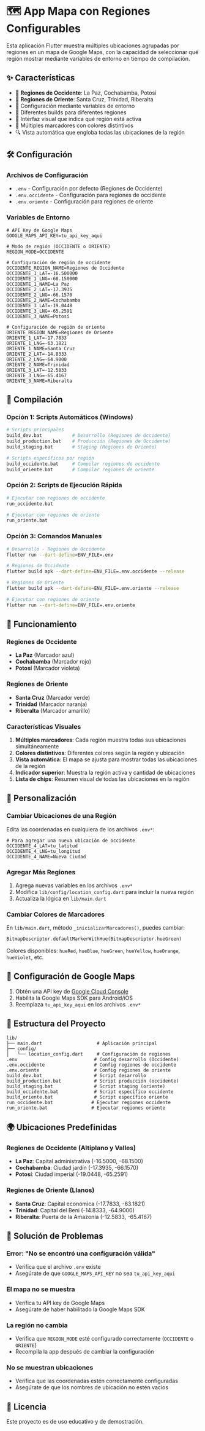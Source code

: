 # 🗺️ App Mapa con Regiones Configurables

Esta aplicación Flutter muestra múltiples ubicaciones agrupadas por regiones en un mapa de Google Maps, con la capacidad de seleccionar qué región mostrar mediante variables de entorno en tiempo de compilación.

## ✨ Características

- 🌄 **Regiones de Occidente**: La Paz, Cochabamba, Potosí
- 🌅 **Regiones de Oriente**: Santa Cruz, Trinidad, Riberalta  
- 🔧 Configuración mediante variables de entorno
- 🚀 Diferentes builds para diferentes regiones
- 🎯 Interfaz visual que indica qué región está activa
- 📍 Múltiples marcadores con colores distintivos
- 🔍 Vista automática que engloba todas las ubicaciones de la región

## 🛠️ Configuración

### Archivos de Configuración

- `.env` - Configuración por defecto (Regiones de Occidente)
- `.env.occidente` - Configuración para regiones de occidente
- `.env.oriente` - Configuración para regiones de oriente

### Variables de Entorno

```env
# API Key de Google Maps
GOOGLE_MAPS_API_KEY=tu_api_key_aqui

# Modo de región (OCCIDENTE o ORIENTE)
REGION_MODE=OCCIDENTE

# Configuración de región de occidente
OCCIDENTE_REGION_NAME=Regiones de Occidente
OCCIDENTE_1_LAT=-16.500000
OCCIDENTE_1_LNG=-68.150000
OCCIDENTE_1_NAME=La Paz
OCCIDENTE_2_LAT=-17.3935
OCCIDENTE_2_LNG=-66.1570
OCCIDENTE_2_NAME=Cochabamba
OCCIDENTE_3_LAT=-19.0448
OCCIDENTE_3_LNG=-65.2591
OCCIDENTE_3_NAME=Potosí

# Configuración de región de oriente
ORIENTE_REGION_NAME=Regiones de Oriente
ORIENTE_1_LAT=-17.7833
ORIENTE_1_LNG=-63.1821
ORIENTE_1_NAME=Santa Cruz
ORIENTE_2_LAT=-14.8333
ORIENTE_2_LNG=-64.9000
ORIENTE_2_NAME=Trinidad
ORIENTE_3_LAT=-12.5833
ORIENTE_3_LNG=-65.4167
ORIENTE_3_NAME=Riberalta
```

## 🚀 Compilación

### Opción 1: Scripts Automáticos (Windows)

```bash
# Scripts principales
build_dev.bat           # Desarrollo (Regiones de Occidente)
build_production.bat    # Producción (Regiones de Occidente)
build_staging.bat       # Staging (Regiones de Oriente)

# Scripts específicos por región  
build_occidente.bat     # Compilar regiones de occidente
build_oriente.bat       # Compilar regiones de oriente
```

### Opción 2: Scripts de Ejecución Rápida

```bash
# Ejecutar con regiones de occidente
run_occidente.bat

# Ejecutar con regiones de oriente  
run_oriente.bat
```

### Opción 3: Comandos Manuales

```bash
# Desarrollo - Regiones de Occidente
flutter run --dart-define=ENV_FILE=.env

# Regiones de Occidente
flutter build apk --dart-define=ENV_FILE=.env.occidente --release

# Regiones de Oriente
flutter build apk --dart-define=ENV_FILE=.env.oriente --release

# Ejecutar con regiones de oriente
flutter run --dart-define=ENV_FILE=.env.oriente
```

## 📱 Funcionamiento

### Regiones de Occidente
- **La Paz** (Marcador azul)
- **Cochabamba** (Marcador rojo)  
- **Potosí** (Marcador violeta)

### Regiones de Oriente
- **Santa Cruz** (Marcador verde)
- **Trinidad** (Marcador naranja)
- **Riberalta** (Marcador amarillo)

### Características Visuales
1. **Múltiples marcadores**: Cada región muestra todas sus ubicaciones simultáneamente
2. **Colores distintivos**: Diferentes colores según la región y ubicación
3. **Vista automática**: El mapa se ajusta para mostrar todas las ubicaciones de la región
4. **Indicador superior**: Muestra la región activa y cantidad de ubicaciones
5. **Lista de chips**: Resumen visual de todas las ubicaciones en la región

## 🔧 Personalización

### Cambiar Ubicaciones de una Región

Edita las coordenadas en cualquiera de los archivos `.env*`:

```env
# Para agregar una nueva ubicación de occidente
OCCIDENTE_4_LAT=tu_latitud
OCCIDENTE_4_LNG=tu_longitud  
OCCIDENTE_4_NAME=Nueva Ciudad
```

### Agregar Más Regiones

1. Agrega nuevas variables en los archivos `.env*`
2. Modifica `lib/config/location_config.dart` para incluir la nueva región
3. Actualiza la lógica en `lib/main.dart`

### Cambiar Colores de Marcadores

En `lib/main.dart`, método `_inicializarMarcadores()`, puedes cambiar:

```dart
BitmapDescriptor.defaultMarkerWithHue(BitmapDescriptor.hueGreen)
```

Colores disponibles: `hueRed`, `hueBlue`, `hueGreen`, `hueYellow`, `hueOrange`, `hueViolet`, etc.

## 🔑 Configuración de Google Maps

1. Obtén una API key de [Google Cloud Console](https://console.cloud.google.com/)
2. Habilita la Google Maps SDK para Android/iOS
3. Reemplaza `tu_api_key_aqui` en los archivos `.env*`

## 📂 Estructura del Proyecto

```
lib/
├── main.dart                    # Aplicación principal
├── config/
│   └── location_config.dart     # Configuración de regiones
.env                            # Config desarrollo (Occidente)
.env.occidente                  # Config regiones de occidente
.env.oriente                    # Config regiones de oriente
build_dev.bat                   # Script desarrollo
build_production.bat            # Script producción (occidente)
build_staging.bat               # Script staging (oriente)
build_occidente.bat             # Script específico occidente
build_oriente.bat               # Script específico oriente
run_occidente.bat              # Ejecutar regiones occidente
run_oriente.bat                # Ejecutar regiones oriente
```

## 🌍 Ubicaciones Predefinidas

### Regiones de Occidente (Altiplano y Valles)
- **La Paz**: Capital administrativa (-16.5000, -68.1500)
- **Cochabamba**: Ciudad jardín (-17.3935, -66.1570)
- **Potosí**: Ciudad imperial (-19.0448, -65.2591)

### Regiones de Oriente (Llanos)
- **Santa Cruz**: Capital económica (-17.7833, -63.1821)
- **Trinidad**: Capital del Beni (-14.8333, -64.9000)
- **Riberalta**: Puerta de la Amazonía (-12.5833, -65.4167)

## 🐛 Solución de Problemas

### Error: "No se encontró una configuración válida"
- Verifica que el archivo `.env` existe
- Asegúrate de que `GOOGLE_MAPS_API_KEY` no sea `tu_api_key_aqui`

### El mapa no se muestra
- Verifica tu API key de Google Maps
- Asegúrate de haber habilitado la Google Maps SDK

### La región no cambia
- Verifica que `REGION_MODE` esté configurado correctamente (`OCCIDENTE` o `ORIENTE`)
- Recompila la app después de cambiar la configuración

### No se muestran ubicaciones
- Verifica que las coordenadas estén correctamente configuradas
- Asegúrate de que los nombres de ubicación no estén vacíos

## 📄 Licencia

Este proyecto es de uso educativo y de demostración.